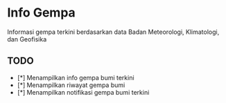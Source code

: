 # Info Gempa

Informasi gempa terkini berdasarkan data Badan Meteorologi, Klimatologi, dan Geofisika

## TODO

- [*] Menampilkan info gempa bumi terkini
- [*] Menampilkan riwayat gempa bumi
- [*] Menampilkan notifikasi gempa bumi terkini
